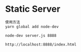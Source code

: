 # Static Server

```markdown
使用方法
yarn global add node-dev

node-dev server.js 8888

http://localhost:8888/index.html
```



